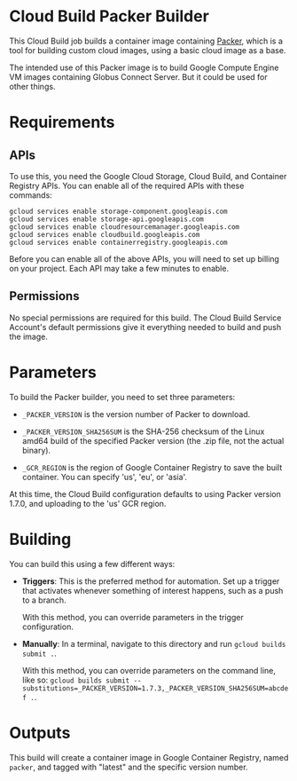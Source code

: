 [//]: # (vim: filetype=markdown ts=4 sw=4 et)
[//]: # (-*- coding: utf-8 -*-)
[//]: # (Comment formatting by https://stackoverflow.com/a/20885980)

# Cloud Build Packer Builder

This Cloud Build job builds a container image containing
[Packer](http://packer.io), which is a tool for building custom cloud images,
using a basic cloud image as a base.

The intended use of this Packer image is to build Google Compute Engine VM
images containing Globus Connect Server.  But it could be used for other
things.

# Requirements

## APIs

To use this, you need the Google Cloud Storage, Cloud Build, and Container
Registry APIs.  You can enable all of the required APIs with these commands:

    gcloud services enable storage-component.googleapis.com
    gcloud services enable storage-api.googleapis.com
    gcloud services enable cloudresourcemanager.googleapis.com
    gcloud services enable cloudbuild.googleapis.com
    gcloud services enable containerregistry.googleapis.com

Before you can enable all of the above APIs, you will need to set up billing on
your project.  Each API may take a few minutes to enable.

## Permissions

No special permissions are required for this build.  The Cloud Build Service
Account's default permissions give it everything needed to build and push the
image.

# Parameters

To build the Packer builder, you need to set three parameters:

* `_PACKER_VERSION` is the version number of Packer to download.

* `_PACKER_VERSION_SHA256SUM` is the SHA-256 checksum of the Linux amd64 build
  of the specified Packer version (the .zip file, not the actual binary).

* `_GCR_REGION` is the region of Google Container Registry to save the built
  container.  You can specify 'us', 'eu', or 'asia'.

At this time, the Cloud Build configuration defaults to using Packer version
1.7.0, and uploading to the 'us' GCR region.

# Building

You can build this using a few different ways:

* **Triggers**: This is the preferred method for automation.  Set up a trigger
  that activates whenever something of interest happens, such as a push to a
  branch.

  With this method, you can override parameters in the trigger configuration.

* **Manually**: In a terminal, navigate to this directory and run `gcloud
  builds submit .`.

  With this method, you can override parameters on the command line, like so:
  `gcloud builds submit
  --substitutions=_PACKER_VERSION=1.7.3,_PACKER_VERSION_SHA256SUM=abcdef .`.

# Outputs

This build will create a container image in Google Container Registry, named
`packer`, and tagged with "latest" and the specific version number.
